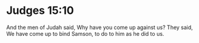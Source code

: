 # Judges 15:10

And the men of Judah said, Why have you come up against us? They said, We have come up to bind Samson, to do to him as he did to us.
